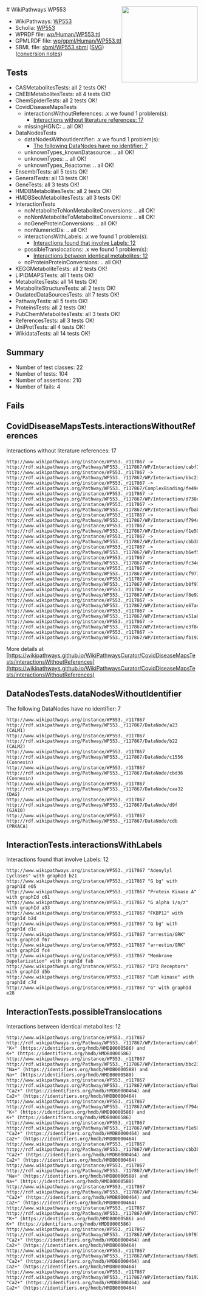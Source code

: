 <img style="float: right; width: 200px" src="../logo.png" />
# WikiPathways WP553

* WikiPathways: [WP553](https://identifiers.org/wikipathways:WP553)
* Scholia: [WP553](https://scholia.toolforge.org/wikipathways/WP553)
* WPRDF file: [wp/Human/WP553.ttl](../wp/Human/WP553.ttl)
* GPMLRDF file: [wp/gpml/Human/WP553.ttl](../wp/gpml/Human/WP553.ttl)
* SBML file: [sbml/WP553.sbml](../sbml/WP553.sbml) ([SVG](../sbml/WP553.svg)) ([conversion notes](../sbml/WP553.txt))

## Tests
* CASMetabolitesTests: all 2 tests OK!
* ChEBIMetabolitesTests: all 4 tests OK!
* ChemSpiderTests: all 2 tests OK!
* CovidDiseaseMapsTests
    * interactionsWithoutReferences: .x we found 1 problem(s):
        * [Interactions without literature references: 17](#9701cce8)
    * missingHGNC: .. all OK!
* DataNodesTests
    * dataNodesWithoutIdentifier: .x we found 1 problem(s):
        * [The following DataNodes have no identifier: 7](#d2d32fa6)
    * unknownTypes_knownDatasource: .. all OK!
    * unknownTypes: .. all OK!
    * unknownTypes_Reactome: .. all OK!
* EnsemblTests: all 5 tests OK!
* GeneralTests: all 13 tests OK!
* GeneTests: all 3 tests OK!
* HMDBMetabolitesTests: all 2 tests OK!
* HMDBSecMetabolitesTests: all 3 tests OK!
* InteractionTests
    * noMetaboliteToNonMetaboliteConversions: .. all OK!
    * noNonMetaboliteToMetaboliteConversions: .. all OK!
    * noGeneProteinConversions: .. all OK!
    * nonNumericIDs: .. all OK!
    * interactionsWithLabels: .x we found 1 problem(s):
        * [Interactions found that involve Labels: 12](#fe97a8ba)
    * possibleTranslocations: .x we found 1 problem(s):
        * [Interactions between identical metabolites: 12](#dc76dfee)
    * noProteinProteinConversions: .. all OK!
* KEGGMetaboliteTests: all 2 tests OK!
* LIPIDMAPSTests: all 1 tests OK!
* MetabolitesTests: all 14 tests OK!
* MetaboliteStructureTests: all 2 tests OK!
* OudatedDataSourcesTests: all 7 tests OK!
* PathwayTests: all 5 tests OK!
* ProteinsTests: all 2 tests OK!
* PubChemMetabolitesTests: all 3 tests OK!
* ReferencesTests: all 3 tests OK!
* UniProtTests: all 4 tests OK!
* WikidataTests: all 14 tests OK!


## Summary

* Number of test classes: 22
* Number of tests: 104
* Number of assertions: 210
* Number of fails: 4

## Fails

<a name="9701cce8" />

## CovidDiseaseMapsTests.interactionsWithoutReferences

Interactions without literature references: 17
```
http://www.wikipathways.org/instance/WP553._r117867 -> http://rdf.wikipathways.org/Pathway/WP553._r117867/WP/Interaction/cabf7
http://www.wikipathways.org/instance/WP553._r117867 -> http://rdf.wikipathways.org/Pathway/WP553._r117867/WP/Interaction/bbc23
http://www.wikipathways.org/instance/WP553._r117867 -> http://rdf.wikipathways.org/Pathway/WP553._r117867/ComplexBinding/fe49e
http://www.wikipathways.org/instance/WP553._r117867 -> http://rdf.wikipathways.org/Pathway/WP553._r117867/WP/Interaction/d738e
http://www.wikipathways.org/instance/WP553._r117867 -> http://rdf.wikipathways.org/Pathway/WP553._r117867/WP/Interaction/efbab
http://www.wikipathways.org/instance/WP553._r117867 -> http://rdf.wikipathways.org/Pathway/WP553._r117867/WP/Interaction/f794e
http://www.wikipathways.org/instance/WP553._r117867 -> http://rdf.wikipathways.org/Pathway/WP553._r117867/WP/Interaction/f1e50
http://www.wikipathways.org/instance/WP553._r117867 -> http://rdf.wikipathways.org/Pathway/WP553._r117867/WP/Interaction/cbb3b
http://www.wikipathways.org/instance/WP553._r117867 -> http://rdf.wikipathways.org/Pathway/WP553._r117867/WP/Interaction/b6ef5
http://www.wikipathways.org/instance/WP553._r117867 -> http://rdf.wikipathways.org/Pathway/WP553._r117867/WP/Interaction/fc34e
http://www.wikipathways.org/instance/WP553._r117867 -> http://rdf.wikipathways.org/Pathway/WP553._r117867/WP/Interaction/cf977
http://www.wikipathways.org/instance/WP553._r117867 -> http://rdf.wikipathways.org/Pathway/WP553._r117867/WP/Interaction/b0f97
http://www.wikipathways.org/instance/WP553._r117867 -> http://rdf.wikipathways.org/Pathway/WP553._r117867/WP/Interaction/f8e92
http://www.wikipathways.org/instance/WP553._r117867 -> http://rdf.wikipathways.org/Pathway/WP553._r117867/WP/Interaction/e67ae
http://www.wikipathways.org/instance/WP553._r117867 -> http://rdf.wikipathways.org/Pathway/WP553._r117867/WP/Interaction/e51a8
http://www.wikipathways.org/instance/WP553._r117867 -> http://rdf.wikipathways.org/Pathway/WP553._r117867/WP/Interaction/e3f84
http://www.wikipathways.org/instance/WP553._r117867 -> http://rdf.wikipathways.org/Pathway/WP553._r117867/WP/Interaction/fb192
```

More details at [https://wikipathways.github.io/WikiPathwaysCurator/CovidDiseaseMapsTests/interactionsWithoutReferences](https://wikipathways.github.io/WikiPathwaysCurator/CovidDiseaseMapsTests/interactionsWithoutReferences)

<a name="d2d32fa6" />

## DataNodesTests.dataNodesWithoutIdentifier

The following DataNodes have no identifier: 7
```
http://www.wikipathways.org/instance/WP553._r117867 http://rdf.wikipathways.org/Pathway/WP553._r117867/DataNode/a23 (CALM1)
http://www.wikipathways.org/instance/WP553._r117867 http://rdf.wikipathways.org/Pathway/WP553._r117867/DataNode/b22 (CALM2)
http://www.wikipathways.org/instance/WP553._r117867 http://rdf.wikipathways.org/Pathway/WP553._r117867/DataNode/c1556 (Connexin)
http://www.wikipathways.org/instance/WP553._r117867 http://rdf.wikipathways.org/Pathway/WP553._r117867/DataNode/cbd36 (Connexin)
http://www.wikipathways.org/instance/WP553._r117867 http://rdf.wikipathways.org/Pathway/WP553._r117867/DataNode/caa32 (DAG)
http://www.wikipathways.org/instance/WP553._r117867 http://rdf.wikipathways.org/Pathway/WP553._r117867/DataNode/d9f (GJA10)
http://www.wikipathways.org/instance/WP553._r117867 http://rdf.wikipathways.org/Pathway/WP553._r117867/DataNode/cdb (PRKACA)
```

<a name="fe97a8ba" />

## InteractionTests.interactionsWithLabels

Interactions found that involve Labels: 12
```
http://www.wikipathways.org/instance/WP553._r117867 "Adenylyl
Cyclases" with graphId b21
http://www.wikipathways.org/instance/WP553._r117867 "G bg" with graphId e05
http://www.wikipathways.org/instance/WP553._r117867 "Protein Kinase A" with graphId c61
http://www.wikipathways.org/instance/WP553._r117867 "G alpha i/o/z" with graphId a33
http://www.wikipathways.org/instance/WP553._r117867 "FKBP12" with graphId b2d
http://www.wikipathways.org/instance/WP553._r117867 "G bg" with graphId d1c
http://www.wikipathways.org/instance/WP553._r117867 "arrestin/GRK" with graphId f67
http://www.wikipathways.org/instance/WP553._r117867 "arrestin/GRK" with graphId fc4
http://www.wikipathways.org/instance/WP553._r117867 "Membrane
Depolarization" with graphId fab
http://www.wikipathways.org/instance/WP553._r117867 "IP3 Receptors" with graphId d5b
http://www.wikipathways.org/instance/WP553._r117867 "CaM kinase" with graphId c7d
http://www.wikipathways.org/instance/WP553._r117867 "G" with graphId e28
```

<a name="dc76dfee" />

## InteractionTests.possibleTranslocations

Interactions between identical metabolites: 12
```
http://www.wikipathways.org/instance/WP553._r117867 http://rdf.wikipathways.org/Pathway/WP553._r117867/WP/Interaction/cabf7 "K+" (https://identifiers.org/hmdb/HMDB0000586) and 
K+" (https://identifiers.org/hmdb/HMDB0000586)
http://www.wikipathways.org/instance/WP553._r117867 http://rdf.wikipathways.org/Pathway/WP553._r117867/WP/Interaction/bbc23 "Na+" (https://identifiers.org/hmdb/HMDB0000588) and 
Na+" (https://identifiers.org/hmdb/HMDB0000588)
http://www.wikipathways.org/instance/WP553._r117867 http://rdf.wikipathways.org/Pathway/WP553._r117867/WP/Interaction/efbab "Ca2+" (https://identifiers.org/hmdb/HMDB0000464) and 
Ca2+" (https://identifiers.org/hmdb/HMDB0000464)
http://www.wikipathways.org/instance/WP553._r117867 http://rdf.wikipathways.org/Pathway/WP553._r117867/WP/Interaction/f794e "K+" (https://identifiers.org/hmdb/HMDB0000586) and 
K+" (https://identifiers.org/hmdb/HMDB0000586)
http://www.wikipathways.org/instance/WP553._r117867 http://rdf.wikipathways.org/Pathway/WP553._r117867/WP/Interaction/f1e50 "Ca2+" (https://identifiers.org/hmdb/HMDB0000464) and 
Ca2+" (https://identifiers.org/hmdb/HMDB0000464)
http://www.wikipathways.org/instance/WP553._r117867 http://rdf.wikipathways.org/Pathway/WP553._r117867/WP/Interaction/cbb3b "Ca2+" (https://identifiers.org/hmdb/HMDB0000464) and 
Ca2+" (https://identifiers.org/hmdb/HMDB0000464)
http://www.wikipathways.org/instance/WP553._r117867 http://rdf.wikipathways.org/Pathway/WP553._r117867/WP/Interaction/b6ef5 "Na+" (https://identifiers.org/hmdb/HMDB0000588) and 
Na+" (https://identifiers.org/hmdb/HMDB0000588)
http://www.wikipathways.org/instance/WP553._r117867 http://rdf.wikipathways.org/Pathway/WP553._r117867/WP/Interaction/fc34e "Ca2+" (https://identifiers.org/hmdb/HMDB0000464) and 
Ca2+" (https://identifiers.org/hmdb/HMDB0000464)
http://www.wikipathways.org/instance/WP553._r117867 http://rdf.wikipathways.org/Pathway/WP553._r117867/WP/Interaction/cf977 "K+" (https://identifiers.org/hmdb/HMDB0000586) and 
K+" (https://identifiers.org/hmdb/HMDB0000586)
http://www.wikipathways.org/instance/WP553._r117867 http://rdf.wikipathways.org/Pathway/WP553._r117867/WP/Interaction/b0f97 "Ca2+" (https://identifiers.org/hmdb/HMDB0000464) and 
Ca2+" (https://identifiers.org/hmdb/HMDB0000464)
http://www.wikipathways.org/instance/WP553._r117867 http://rdf.wikipathways.org/Pathway/WP553._r117867/WP/Interaction/f8e92 "Ca2+" (https://identifiers.org/hmdb/HMDB0000464) and 
Ca2+" (https://identifiers.org/hmdb/HMDB0000464)
http://www.wikipathways.org/instance/WP553._r117867 http://rdf.wikipathways.org/Pathway/WP553._r117867/WP/Interaction/fb192 "Ca2+" (https://identifiers.org/hmdb/HMDB0000464) and 
Ca2+" (https://identifiers.org/hmdb/HMDB0000464)
```


